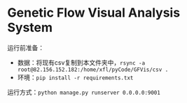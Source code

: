 # Genetic Flow Visual Analysis System

运行前准备：

- 数据：将现有csv复制到本文件夹中，`rsync -a root@82.156.152.182:/home/xfl/pyCode/GFVis/csv .`
- 环境：`pip install -r requirements.txt`

运行方式：`python manage.py runserver 0.0.0.0:9001`